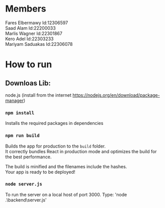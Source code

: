 # Members

Fares Elbermawy    Id:12306597\
Saad Alam          Id:22200033\
Marlis Wagner      Id:22301867\
Kero Adel          Id:22303233\
Mariyam	Saduakas   Id:22306078

# How to run

## Downloas Lib:

node.js (install from the internet https://nodejs.org/en/download/package-manager)

### `npm install`
Installs the required packages in dependencies

### `npm run build`

Builds the app for production to the `build` folder.\
It correctly bundles React in production mode and optimizes the build for the best performance.

The build is minified and the filenames include the hashes.\
Your app is ready to be deployed!

### `node server.js`

To run the server on a local host of port 3000. Type: 'node .\backend\server.js'